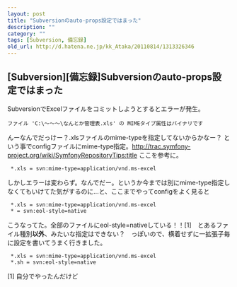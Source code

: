 ```yaml
---
layout: post
title: "Subversionのauto-props設定ではまった"
description: ""
category: ""
tags: [Subversion, 備忘録]
old_url: http://d.hatena.ne.jp/kk_Ataka/20110814/1313326346
---
```


\[Subversion\]\[備忘録\]Subversionのauto-props設定ではまった
------------------------------------------------------------

SubversionでExcelファイルをコミットしようとするとエラーが発生。

    ファイル 'C:\～～～\なんとか管理表.xls' の MIMEタイプ属性はバイナリです

んーなんでだっけー？.xlsファイルのmime-typeを指定してないからかなー？ という事でconfigファイルにmime-type指定。<http://trac.symfony-project.org/wiki/SymfonyRepositoryTips:title> ここを参考に。

     *.xls = svn:mime-type=application/vnd.ms-excel

しかしエラーは変わらず。なんでだー。というか今までは別にmime-type指定しなくてもいけてた気がするのに…と、ここまでやってconfigをよく見ると

     *.xls = svn:mime-type=application/vnd.ms-excel
     * = svn:eol-style=native

こうなってた。全部のファイルにeol-style=nativeしている！！[1]　とあるファイル種別<span class="deco" style="font-weight:bold;">以外</span>、みたいな指定はできない？　っぽいので、横着せずに一拡張子毎に設定を書いてうまく行きました。 

     *.xls = svn:mime-type=application/vnd.ms-excel
     *.sh = svn:eol-style=native

[1] 自分でやったんだけど
